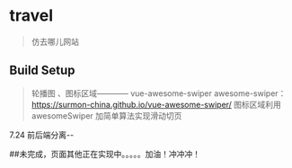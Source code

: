 # travel

> 仿去哪儿网站

## Build Setup

> 轮播图 、图标区域———— vue-awesome-swiper
> awesome-swiper： https://surmon-china.github.io/vue-awesome-swiper/
> 图标区域利用 awesomeSwiper 加简单算法实现滑动切页

7.24 前后端分离--

##未完成，页面其他正在实现中。。。。。加油！冲冲冲！
